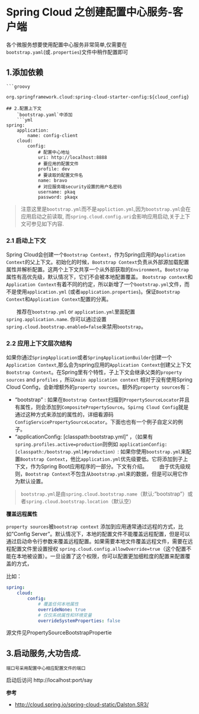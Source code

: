 
# Spring Cloud 之创建配置中心服务-客户端

各个微服务想要使用配置中心服务非常简单,仅需要在`bootstrap.yaml`(或`.properties`)文件中稍作配置即可

## 1.添加依赖
    ```groovy    
`org.springframework.cloud:spring-cloud-starter-config:${cloud_config}`
```
## 2.配置上下文
    `bootstrap.yaml`中添加
    ```yml
spring:
    application:
        name: config-client
    cloud:
        config:
            # 配置中心地址
            uri: http://localhost:8888
            # 要应用的配置文件
            profile: dev
            # 要读取的配置文件名
            name: bravo
            # 对应服务端security设置的用户名密码
            username: pkaq
            password: pkaqx
```
> 注意这里是`bootstrap.yml`而不是`appliction.yml`,因为`bootstrap.yml`会在应用启动之前读取, 而`spring.cloud.config.uri`会影响应用启动,关于上下文可参见如下内容.

### 2.1 启动上下文
Spring Cloud会创建一个`Bootstrap Context`，作为Spring应用的`Application Context`的父上下文。初始化的时候，`Bootstrap Context`负责从外部源加载配置属性并解析配置。这两个上下文共享一个从外部获取的`Environment`。`Bootstrap`属性有高优先级，默认情况下，它们不会被本地配置覆盖。 `Bootstrap context`和`Application Context`有着不同的约定，所以新增了一个`bootstrap.yml`文件，而不是使用`application.yml` (或者`application.properties`)。保证`Bootstrap Context`和`Application Context`配置的分离。

　　推荐在`bootstrap.yml` or `application.yml`里面配置`spring.application.name`. 你可以通过设置`spring.cloud.bootstrap.enabled=false`来禁用`bootstrap`。

### 2.2 应用上下文层次结构

如果你通过`SpringApplication`或者`SpringApplicationBuilder`创建一个`Application Context`,那么会为spring应用的`Application Context`创建父上下文`Bootstrap Context`。在Spring里有个特性，子上下文会继承父类的`property sources` and `profiles` ，所以`main application context` 相对于没有使用Spring Cloud Config，会新增额外的`property sources`。额外的`property sources`有：

- “bootstrap” : 如果在`Bootstrap Context`扫描到`PropertySourceLocator`并且有属性，则会添加到`CompositePropertySource`。`Spirng Cloud Config`就是通过这种方式来添加的属性的，详细看源码`ConfigServicePropertySourceLocator`。下面也也有一个例子自定义的例子。
- “applicationConfig: [classpath:bootstrap.yml]” ，（如果有`spring.profiles.active=production`则例如 `applicationConfig: [classpath:/bootstrap.yml]#production）`: 如果你使用`bootstrap.yml`来配置`Bootstrap Context`，他比`application.yml`优先级要低。它将添加到子上下文，作为Spring Boot应用程序的一部分。下文有介绍。
　　由于优先级规则，`Bootstrap Context`不包含从`bootstrap.yml`来的数据，但是可以用它作为默认设置。

>`bootstrap.yml`是由`spring.cloud.bootstrap.name`（默认:”bootstrap”）或者`spring.cloud.bootstrap.location`（默认空）

**覆盖远程属性**

`property sources`被`bootstrap context` 添加到应用通常通过远程的方式，比如”Config Server”。默认情况下，本地的配置文件不能覆盖远程配置，但是可以通过启动命令行参数来覆盖远程配置。如果需要本地文件覆盖远程文件，需要在远程配置文件里设置授权
    `spring.cloud.config.allowOverride=true`（这个配置不能在本地被设置）。一旦设置了这个权限，你可以配置更加细粒度的配置来配置覆盖的方式，

比如： 
```yml
spring:
    cloud:
        config:
            # 覆盖任何本地属性 
            overrideNone: true 
            # 仅仅系统属性和环境变量 
            overrideSystemProperties: false
```
源文件见PropertySourceBootstrapPropertie


## 3.启动服务,大功告成.

    端口号采用配置中心相应配置文件的端口
启动后访问 http://localhost:port/say

**参考**
- http://cloud.spring.io/spring-cloud-static/Dalston.SR3/